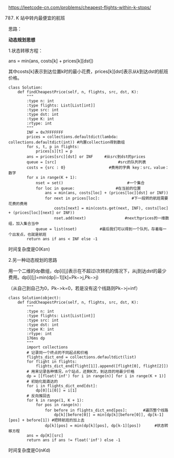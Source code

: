 https://leetcode-cn.com/problems/cheapest-flights-within-k-stops/

787. K 站中转内最便宜的航班

思路：

**动态规划思想**

1.状态转移方程：

ans = min(ans, costs[k] + prices[k][dst])

其中costs[k]表示到达位置k时的最小花费，prices[k][dst]表示从k到达dst的航班价格。

```
class Solution:
    def findCheapestPrice(self, n, flights, src, dst, K):
        """
        :type n: int
        :type flights: List[List[int]]
        :type src: int
        :type dst: int
        :type K: int
        :rtype: int
        """
        INF = 0x7FFFFFFF
        prices = collections.defaultdict(lambda: collections.defaultdict(int)) #内置collection得到数组
        for s, t, p in flights:
            prices[s][t] = p
        ans = prices[src][dst] or INF     #从src到dst的prices
        queue = [src]							#src的队列列表
        costs = {src : 0}					#费用的字典 key：src，value：数字
        for x in range(K + 1):
            nset = set()							#一个集合
            for loc in queue:                  #在当前的位置                                
                ans = min(ans, costs[loc] + (prices[loc][dst] or INF))
                for next in prices[loc]:              #下一段转的航班需要花费的费用
                    costs[next] = min(costs.get(next, INF), costs[loc] + (prices[loc][next] or INF))
                    nset.add(next)  			   #next为prices的一维数组，加入集合当中
            queue = list(nset)			#最后我们可以得到一个队列，存着每一个出发点，也就是航班
        return ans if ans < INF else -1    

```
时间复杂度是O(K*s*n)

2.另一种动态规划的思路

用一个二维的dp数组，dp[i][j]表示在不超过i次转机的情况下，从j到达dst的最少费用。dp[i][j]=min(dp[i−1][k]+Pk−>j,Pk−>j)

（从自己到自己为0，Pk−>k=0，若是没有这个线路则Pk−>j=inf）

```
class Solution(object):
    def findCheapestPrice(self, n, flights, src, dst, K):
        """
        :type n: int
        :type flights: List[List[int]]
        :type src: int
        :type dst: int
        :type K: int
        :rtype: int
        176ms dp
        """
        import collections
        # 记录同一个终点的不同起点和价格
        flights_dict_end = collections.defaultdict(list)
        for flight in flights:
            flights_dict_end[flight[1]].append([flight[0], flight[2]])
        # 用来记录各种情况，n个站点，还剩K次，到达目的地最少价格
        dp = [[float('inf') for i in range(n)] for i in range(K + 1)]
        # 初始化能直达的
        for i in flights_dict_end[dst]:
            dp[0][i[0]] = i[1]
        # 反向推回去
        for k in range(1, K + 1):
            for pos in range(n):
                for before in flights_dict_end[pos]:       #遍历整个线路
                    dp[k][before[0]] = min(dp[k][before[0]], dp[k-1][pos] + before[1]) #把转航班的加上去
                dp[k][pos] = min(dp[k][pos], dp[k-1][pos])      #状态转移方程
        ans = dp[K][src]
        return ans if ans != float('inf') else -1

```
时间复杂度是O(n*K*d)
